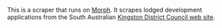 This is a scraper that runs on [Morph](https://morph.io).  It scrapes lodged development applications from the South Australian [Kingston District Council web site](https://www.kingstondc.sa.gov.au).

